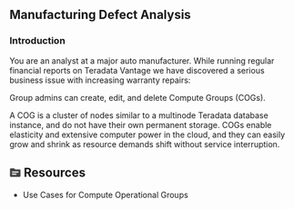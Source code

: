 ## Manufacturing Defect Analysis

### Introduction

You are an analyst at a major auto manufacturer. While running regular financial reports on Teradata Vantage we have discovered a serious business issue with increasing warranty repairs:

Group admins can create, edit, and delete Compute Groups (COGs).

A COG is a cluster of nodes similar to a multinode Teradata database instance, and do not have their own permanent storage. COGs enable elasticity and extensive computer power in the cloud, and they can easily grow and shrink as resource demands shift without service interruption.

## ![fluto-icn-resources](Images/fluto-icn-resources.png) Resources

-   Use Cases for Compute Operational Groups


